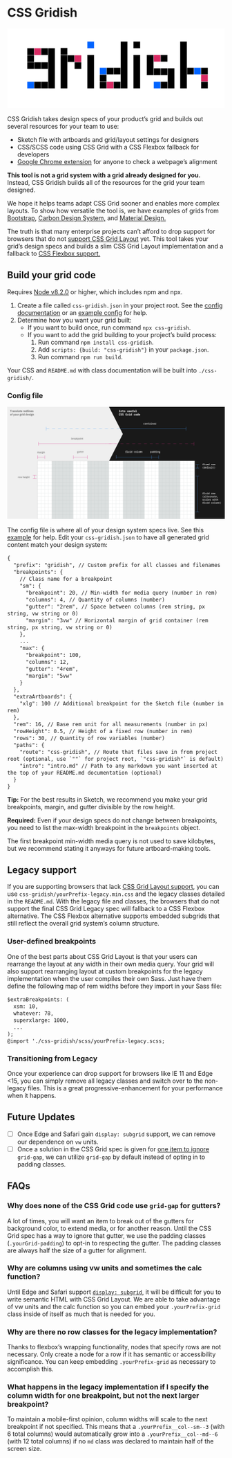 # CSS Gridish

![CSS Gridish Logo](/graphics/gridish_3times.gif?raw=true)

CSS Gridish takes design specs of your product’s grid and builds out several resources for your team to use:

* Sketch file with artboards and grid/layout settings for designers
* CSS/SCSS code using CSS Grid with a CSS Flexbox fallback for developers
* [Google Chrome extension](https://chrome.google.com/webstore/detail/css-gridish/ebhcneoilkamaddhlphlehojpcooobgc) for anyone to check a webpage’s alignment

**This tool is not a grid system with a grid already designed for you.** Instead, CSS Gridish builds all of the resources for the grid your team designed.

We hope it helps teams adapt CSS Grid sooner and enables more complex layouts. To show how versatile the tool is, we have examples of grids from [Bootstrap,](https://ibm.github.io/css-gridish/examples/bootstrap/index.html) [Carbon Design System,](https://ibm.github.io/css-gridish/examples/carbon/index.html) and [Material Design.](https://ibm.github.io/css-gridish/examples/material/index.html)

The truth is that many enterprise projects can’t afford to drop support for browsers that do not [support CSS Grid Layout](https://developer.mozilla.org/en-US/docs/Web/CSS/grid#Browser_compatibility) yet. This tool takes your grid’s design specs and builds a slim CSS Grid Layout implementation and a fallback to [CSS Flexbox support.](https://developer.mozilla.org/en-US/docs/Web/CSS/CSS_Flexible_Box_Layout#Browser_compatibility)

## Build your grid code

Requires [Node v8.2.0](https://nodejs.org/en/) or higher, which includes npm and npx.

1. Create a file called `css-gridish.json` in your project root. See the [config documentation](#config-file) or an [example config](./examples/material/css-gridish.json) for help.
2. Determine how you want your grid built:
   * If you want to build once, run command `npx css-gridish`.
   * If you want to add the grid building to your project’s build process:
     1. Run command `npm install css-gridish`.
     2. Add `scripts: {build: "css-gridish"}` in your `package.json`.
     3. Run command `npm run build`.

Your CSS and `README.md` with class documentation will be built into `./css-gridish/`.

### Config file

![CSS Gridish takes design redlines and makes developer-friendly code](/graphics/configDiagram.png?raw=true)

The config file is where all of your design system specs live. See this [example](./examples/carbon/css-gridish.json) for help. Edit your `css-gridish.json` to have all generated grid content match your design system:

```
{
  "prefix": "gridish", // Custom prefix for all classes and filenames
  "breakpoints": {
    // Class name for a breakpoint
    "sm": {
      "breakpoint": 20, // Min-width for media query (number in rem)
      "columns": 4, // Quantity of columns (number)
      "gutter": "2rem", // Space between columns (rem string, px string, vw string or 0)
      "margin": "3vw" // Horizontal margin of grid container (rem string, px string, vw string or 0)
    },
    ...
    "max": {
      "breakpoint": 100,
      "columns": 12,
      "gutter": "4rem",
      "margin": "5vw"
    }
  },
  "extraArtboards": {
    "xlg": 100 // Additional breakpoint for the Sketch file (number in rem)
  },
  "rem": 16, // Base rem unit for all measurements (number in px)
  "rowHeight": 0.5, // Height of a fixed row (number in rem)
  "rows": 30, // Quantity of row variables (number)
  "paths": {
    "route": "css-gridish", // Route that files save in from project root (optional, use `""` for project root, `"css-gridish"` is default)
    "intro": "intro.md" // Path to any markdown you want inserted at the top of your README.md documentation (optional)
  }
}
```

**Tip:** For the best results in Sketch, we recommend you make your grid breakpoints, margin, and gutter divisible by the row height.

**Required:** Even if your design specs do not change between breakpoints, you need to list the max-width breakpoint in the `breakpoints` object.

The first breakpoint min-width media query is not used to save kilobytes, but we recommend stating it anyways for future artboard-making tools.

## Legacy support

If you are supporting browsers that lack [CSS Grid Layout support](https://developer.mozilla.org/en-US/docs/Web/CSS/grid#Browser_compatibility), you can use `css-gridish/yourPrefix-legacy.min.css` and the legacy classes detailed in the `README.md`. With the legacy file and classes, the browsers that do not support the final CSS Grid Legacy spec will fallback to a CSS Flexbox alternative. The CSS Flexbox alternative supports embedded subgrids that still reflect the overall grid system’s column structure.

### User-defined breakpoints

One of the best parts about CSS Grid Layout is that your users can rearrange the layout at any width in their own media query. Your grid will also support rearranging layout at custom breakpoints for the legacy implementation when the user compiles their own Sass. Just have them define the following map of rem widths before they import in your Sass file:

```
$extraBreakpoints: (
  xsm: 10,
  whatever: 78,
  superxlarge: 1000,
  ...
);
@import './css-gridish/scss/yourPrefix-legacy.scss;
```

### Transitioning from Legacy

Once your experience can drop support for browsers like IE 11 and Edge <15, you can simply remove all legacy classes and switch over to the non-legacy files. This is a great progressive-enhancement for your performance when it happens.

## Future Updates

* [ ] Once Edge and Safari gain `display: subgrid` support, we can remove our dependence on `vw` units.
* [ ] Once a solution in the CSS Grid spec is given for [one item to ignore](https://github.com/w3c/csswg-drafts/issues/2117) `grid-gap`, we can utilize `grid-gap` by default instead of opting in to padding classes.

## FAQs

### Why does none of the CSS Grid code use `grid-gap` for gutters?

A lot of times, you will want an item to break out of the gutters for background color, to extend media, or for another reason. Until the CSS Grid spec has a way to ignore that gutter, we use the padding classes (`.yourGrid-padding`) to opt-in to respecting the gutter. The padding classes are always half the size of a gutter for alignment.

### Why are columns using vw units and sometimes the calc function?

Until Edge and Safari support
[`display: subgrid`](https://developer.mozilla.org/en-US/docs/Web/CSS/display#Browser_compatibility),
it will be difficult for you to write semantic HTML with CSS Grid Layout. We are
able to take advantage of vw units and the calc function so you can embed your
`.yourPrefix-grid` class inside of itself as much that is needed for you.

### Why are there no row classes for the legacy implementation?

Thanks to flexbox’s wrapping functionality, nodes that specify rows are not necessary. Only create a node for a row if it has semantic or accessibility significance. You can keep embedding `.yourPrefix-grid` as necessary to accomplish this.

### What happens in the legacy implementation if I specify the column width for one breakpoint, but not the next larger breakpoint?

To maintain a mobile-first opinion, column widths will scale to the next breakpoint if not specified. This means that a `.yourPrefix__col--sm--3` (with 6 total columns) would automatically grow into a `.yourPrefix__col--md--6` (with 12 total columns) if no `md` class was declared to maintain half of the screen size.
